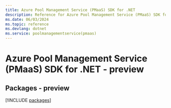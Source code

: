 ```yaml
---
title: Azure Pool Management Service (PMaaS) SDK for .NET
description: Reference for Azure Pool Management Service (PMaaS) SDK for .NET
ms.date: 06/03/2024
ms.topic: reference
ms.devlang: dotnet
ms.service: poolmanagementservice(pmaas)
---
```

# Azure Pool Management Service (PMaaS) SDK for .NET - preview
## Packages - preview
[!INCLUDE [packages](pool-management-service-(pmaas)-index.md)]